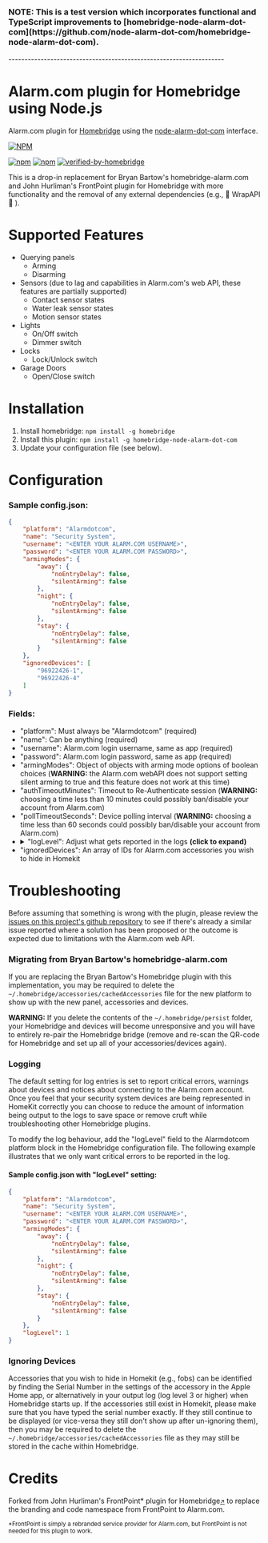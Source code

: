 <h3>NOTE: This is a test version which incorporates functional and TypeScript improvements to [homebridge-node-alarm-dot-com](https://github.com/node-alarm-dot-com/homebridge-node-alarm-dot-com).</h3>
-------------------------------------------------------------------

# Alarm.com plugin for Homebridge using Node.js

Alarm.com plugin for [Homebridge](https://github.com/nfarina/homebridge) using the [node-alarm-dot-com](https://github.com/node-alarm-dot-com/node-alarm-dot-com) interface.

[![NPM](https://nodei.co/npm/homebridge-node-alarm-dot-com.png?downloads=true&downloadRank=true&stars=true)](https://nodei.co/npm/homebridge-node-alarm-dot-com/)

[![npm](https://img.shields.io/npm/dm/homebridge-node-alarm-dot-com.svg)](https://www.npmjs.com/package/homebridge-node-alarm-dot-com)
[![npm](https://img.shields.io/npm/v/homebridge-node-alarm-dot-com.svg)](https://www.npmjs.com/package/homebridge-node-alarm-dot-com)
[![verified-by-homebridge](https://badgen.net/badge/homebridge/verified/purple)](https://github.com/homebridge/homebridge/wiki/Verified-Plugins)

This is a drop-in replacement for Bryan Bartow's homebridge-alarm.com and John Hurliman's FrontPoint plugin for Homebridge with more functionality and the removal of any external dependencies (e.g., :no_entry_sign: WrapAPI :tada: ).

# Supported Features

 * Querying panels
   * Arming
   * Disarming
 * Sensors (due to lag and capabilities in Alarm.com's web API, these features are partially supported)
   * Contact sensor states
   * Water leak sensor states
   * Motion sensor states
 * Lights
   * On/Off switch
   * Dimmer switch
 * Locks
   * Lock/Unlock switch
 * Garage Doors
   * Open/Close switch

# Installation

1. Install homebridge: `npm install -g homebridge`
2. Install this plugin: `npm install -g homebridge-node-alarm-dot-com`
3. Update your configuration file (see below).

# Configuration

### Sample config.json:


```json
{
    "platform": "Alarmdotcom",
    "name": "Security System",
    "username": "<ENTER YOUR ALARM.COM USERNAME>",
    "password": "<ENTER YOUR ALARM.COM PASSWORD>",
    "armingModes": {
        "away": {
            "noEntryDelay": false,
            "silentArming": false
        },
        "night": {
            "noEntryDelay": false,
            "silentArming": false
        },
        "stay": {
            "noEntryDelay": false,
            "silentArming": false
        }
    },
    "ignoredDevices": [
        "96922426-1",
        "96922426-4"
    ]
}
```
### Fields:

* "platform": Must always be "Alarmdotcom" (required)
* "name": Can be anything (required)
* "username": Alarm.com login username, same as app (required)
* "password": Alarm.com login password, same as app (required)
* "armingModes": Object of objects with arming mode options of boolean choices (**WARNING:** the Alarm.com webAPI does not support setting silent arming to true and this feature does not work at this time)
* "authTimeoutMinutes": Timeout to Re-Authenticate session (**WARNING:** choosing a time less than 10 minutes could possibly ban/disable your account from Alarm.com)
* "pollTimeoutSeconds": Device polling interval (**WARNING:** choosing a time less than 60 seconds could possibly ban/disable your account from Alarm.com)
* <details><summary>"logLevel": Adjust what gets reported in the logs <strong>(click to expand)</strong></summary><ul><li>0 = NO LOG ENTRIES</li><li>1 = ONLY ERRORS</li><li>2 = ONLY WARNINGS and ERRORS</li><li><strong>3 = GENERAL NOTICES, ERRORS and WARNINGS (default)</strong></li><li>4 = VERBOSE (everything including development output, this also generates a file `ADC-SystemStates.json` with the payload details from Alarm.com in the same folder as the Homebridge config.json file)</li></ul></details>
* "ignoredDevices": An array of IDs for Alarm.com accessories you wish to hide in Homekit

# Troubleshooting

Before assuming that something is wrong with the plugin, please review the [issues on this project's github repository](https://github.com/node-alarm-dot-com/homebridge-node-alarm-dot-com/issues?utf8=%E2%9C%93&q=sort%3Aupdated-desc+) to see if there's already a similar issue reported where a solution has been proposed or the outcome is expected due to limitations with the Alarm.com web API.

### Migrating from Bryan Bartow's homebridge-alarm.com

If you are replacing the Bryan Bartow's Homebridge plugin with this implementation, you may be required to delete the `~/.homebridge/accessories/cachedAccessories` file for the new platform to show up with the new panel, accessories and devices.

**WARNING:** If you delete the contents of the `~/.homebridge/persist` folder, your Homebridge and devices will become unresponsive and you will have to entirely re-pair the Homebridge bridge (remove and re-scan the QR-code for Homebridge and set up all of your accessories/devices again).

### Logging

The default setting for log entries is set to report critical errors, warnings about devices and notices about connecting to the Alarm.com account. Once you feel that your security system devices are being represented in HomeKit correctly you can choose to reduce the amount of information being output to the logs to save space or remove cruft while troubleshooting other Homebridge plugins.

To modify the log behaviour, add the "logLevel" field to the Alarmdotcom platform block in the Homebridge configuration file. The following example illustrates that we only want critical errors to be reported in the log.
#### Sample config.json with "logLevel" setting:
```json
{
    "platform": "Alarmdotcom",
    "name": "Security System",
    "username": "<ENTER YOUR ALARM.COM USERNAME>",
    "password": "<ENTER YOUR ALARM.COM PASSWORD>",
    "armingModes": {
        "away": {
            "noEntryDelay": false,
            "silentArming": false
        },
        "night": {
            "noEntryDelay": false,
            "silentArming": false
        },
        "stay": {
            "noEntryDelay": false,
            "silentArming": false
        }
    },
    "logLevel": 1
}
```

### Ignoring Devices

Accessories that you wish to hide in Homekit (e.g., fobs) can be identified by finding the Serial Number in the settings of the accessory in the Apple Home app, or alternatively in your output log (log level 3 or higher) when Homebridge starts up. If the accessories still exist in Homekit, please make sure that you have typed the serial number exactly. If they still continue to be displayed (or vice-versa they still don't show up after un-ignoring them), then you may be required to delete the `~/.homebridge/accessories/cachedAccessories` file as they may still be stored in the cache within Homebridge.

# Credits

Forked from John Hurliman's FrontPoint* plugin for Homebridge<small>[↗](https://github.com/jhurliman/homebridge-frontpoint)</small> to replace the branding and code namespace from FrontPoint to Alarm.com.

<small>*FrontPoint is simply a rebranded service provider for Alarm.com, but FrontPoint is not needed for this plugin to work.</small>

